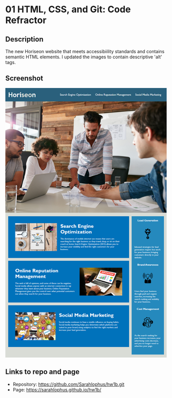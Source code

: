 # 01 HTML, CSS, and Git: Code Refractor

## Description

The new Horiseon website that meets accessibiility standards and contains semantic HTML elements. I updated the images to contain descriptive 'alt' tags.

## Screenshot

![The Horiseon webpage includes a navigation bar, a header image, and cards with text and images at the botto of the page](./assets/images/01-html-css-git-homework-demo.png)

## Links to repo and page

- Repository: https://github.com/Sarahlophus/hw1b.git
- Page: https://sarahlophus.github.io/hw1b/
